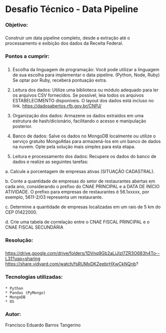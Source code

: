 
# Desafio Técnico - Data Pipeline <h3>


### Objetivo: <h5>

Construir um data pipeline completo, desde a extração até o processamento e exibição dos dados da Receita Federal.


### Pontos a cumprir: <h5>

1. Escolha da linguagem de programação: Você pode utilizar a linguagem de sua escolha para implementar o data pipeline. (Python, Node, Ruby) 
Se optar por Ruby, receberá pontuação extra.

2. Leitura dos dados: Utilize uma biblioteca ou módulo adequado para ler os arquivos CSV fornecidos. Se possível, leia todos os arquivos ESTABELECIMENTO disponíveis. O layout dos dados está incluso no link.
https://dadosabertos.rfb.gov.br/CNPJ/

3. Organização dos dados: Armazene os dados extraídos em uma estrutura de hash/dicionário, facilitando o acesso e manipulação posterior.

4. Banco de dados: Salve os dados no MongoDB localmente ou utilize o serviço gratuito MongoAtlas para armazená-los em um banco de dados na nuvem. Opte pela solução mais simples para esta etapa.

5. Leitura e processamento dos dados: Recupere os dados do banco de dados e realize as seguintes tarefas:

a. Calcule a porcentagem de empresas ativas (SITUAÇÃO CADASTRAL).

b. Conte a quantidade de empresas do setor de restaurantes abertas em cada ano, considerando o prefixo do CNAE PRINCIPAL e a DATA DE INÍCIO ATIVIDADE. O prefixo para empresas de restaurantes é 56.1xxxxx, por exemplo, 5611-2/03 representa um restaurante.

c. Determine a quantidade de empresas localizadas em um raio de 5 km do CEP 01422000. 

d. Crie uma tabela de correlação entre o CNAE FISCAL PRINCIPAL e o CNAE FISCAL SECUNDÁRIA


### Resolução: <h5>

https://drive.google.com/drive/folders/1DVnq9Gb2aLiJlzl7ZR3O683h4To--L31?usp=sharing
https://share.vidyard.com/watch/fsRUMxDKZeebrHXwCkNQnb?


### Tecnologias utilizadas: <h4>

    * Python
    * Pandas (PyMongo)
    * MongoDB
    * OS


### Autor: <h7>

Francisco Eduardo Barros Tangerino
